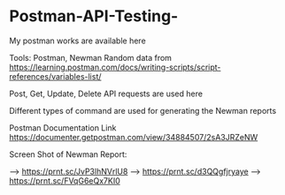 # Postman-API-Testing-
My postman works are available here

Tools: Postman, Newman
Random data from https://learning.postman.com/docs/writing-scripts/script-references/variables-list/

Post, Get, Update, Delete API requests are used here

Different types of command are used for generating the Newman reports

Postman Documentation Link
https://documenter.getpostman.com/view/34884507/2sA3JRZeNW

Screen Shot of Newman Report:

--> https://prnt.sc/JvP3lhNVrlU8
--> https://prnt.sc/d3QQgfjryaye
--> https://prnt.sc/FVqG6eQx7KI0




